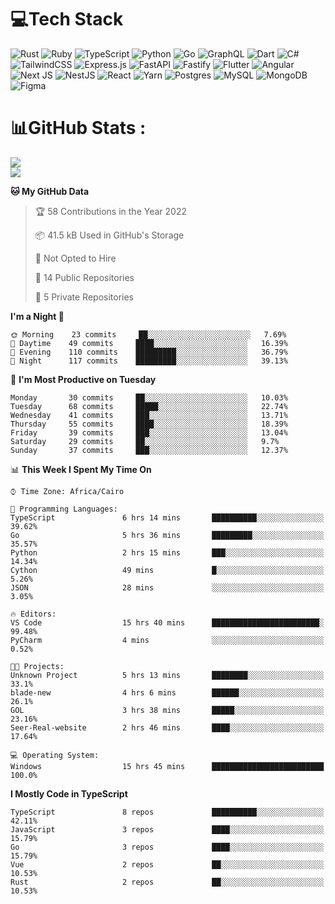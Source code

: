 # 💻Tech Stack

![Rust](https://img.shields.io/badge/rust-%23000000.svg?style=for-the-badge&logo=rust&logoColor=white) ![Ruby](https://img.shields.io/badge/ruby-%23CC342D.svg?style=for-the-badge&logo=ruby&logoColor=white) ![TypeScript](https://img.shields.io/badge/typescript-%23007ACC.svg?style=for-the-badge&logo=typescript&logoColor=white) ![Python](https://img.shields.io/badge/python-3670A0?style=for-the-badge&logo=python&logoColor=ffdd54) ![Go](https://img.shields.io/badge/go-%2300ADD8.svg?style=for-the-badge&logo=go&logoColor=white) ![GraphQL](https://img.shields.io/badge/-GraphQL-E10098?style=for-the-badge&logo=graphql&logoColor=white) ![Dart](https://img.shields.io/badge/dart-%230175C2.svg?style=for-the-badge&logo=dart&logoColor=white) ![C#](https://img.shields.io/badge/c%23-%23239120.svg?style=for-the-badge&logo=c-sharp&logoColor=white) ![TailwindCSS](https://img.shields.io/badge/tailwindcss-%2338B2AC.svg?style=for-the-badge&logo=tailwind-css&logoColor=white) ![Express.js](https://img.shields.io/badge/express.js-%23404d59.svg?style=for-the-badge&logo=express&logoColor=%2361DAFB) ![FastAPI](https://img.shields.io/badge/FastAPI-005571?style=for-the-badge&logo=fastapi) ![Fastify](https://img.shields.io/badge/fastify-%23000000.svg?style=for-the-badge&logo=fastify&logoColor=white) ![Flutter](https://img.shields.io/badge/Flutter-%2302569B.svg?style=for-the-badge&logo=Flutter&logoColor=white) ![Angular](https://img.shields.io/badge/angular-%23DD0031.svg?style=for-the-badge&logo=angular&logoColor=white) ![Next JS](https://img.shields.io/badge/Next-black?style=for-the-badge&logo=next.js&logoColor=white) ![NestJS](https://img.shields.io/badge/nestjs-%23E0234E.svg?style=for-the-badge&logo=nestjs&logoColor=white) ![React](https://img.shields.io/badge/react-%2320232a.svg?style=for-the-badge&logo=react&logoColor=%2361DAFB) ![Yarn](https://img.shields.io/badge/yarn-%232C8EBB.svg?style=for-the-badge&logo=yarn&logoColor=white) ![Postgres](https://img.shields.io/badge/postgres-%23316192.svg?style=for-the-badge&logo=postgresql&logoColor=white) ![MySQL](https://img.shields.io/badge/mysql-%2300f.svg?style=for-the-badge&logo=mysql&logoColor=white) ![MongoDB](https://img.shields.io/badge/MongoDB-%234ea94b.svg?style=for-the-badge&logo=mongodb&logoColor=white)     ![Figma](https://img.shields.io/badge/figma-%23F24E1E.svg?style=for-the-badge&logo=figma&logoColor=white)

# 📊GitHub Stats :

![](https://github-readme-stats.vercel.app/api?username=joetifa2003&theme=tokyonight&hide_border=false&include_all_commits=false&count_private=false)<br/>
![](https://github-readme-streak-stats.herokuapp.com/?user=joetifa2003&theme=tokyonight&hide_border=false)<br/>
<!--START_SECTION:waka-->
**🐱 My GitHub Data** 

> 🏆 58 Contributions in the Year 2022
 > 
> 📦 41.5 kB Used in GitHub's Storage 
 > 
> 🚫 Not Opted to Hire
 > 
> 📜 14 Public Repositories 
 > 
> 🔑 5 Private Repositories  
 > 
**I'm a Night 🦉** 

```text
🌞 Morning    23 commits     ██░░░░░░░░░░░░░░░░░░░░░░░   7.69% 
🌆 Daytime    49 commits     ████░░░░░░░░░░░░░░░░░░░░░   16.39% 
🌃 Evening    110 commits    █████████░░░░░░░░░░░░░░░░   36.79% 
🌙 Night      117 commits    █████████░░░░░░░░░░░░░░░░   39.13%

```
📅 **I'm Most Productive on Tuesday** 

```text
Monday       30 commits     ██░░░░░░░░░░░░░░░░░░░░░░░   10.03% 
Tuesday      68 commits     █████░░░░░░░░░░░░░░░░░░░░   22.74% 
Wednesday    41 commits     ███░░░░░░░░░░░░░░░░░░░░░░   13.71% 
Thursday     55 commits     ████░░░░░░░░░░░░░░░░░░░░░   18.39% 
Friday       39 commits     ███░░░░░░░░░░░░░░░░░░░░░░   13.04% 
Saturday     29 commits     ██░░░░░░░░░░░░░░░░░░░░░░░   9.7% 
Sunday       37 commits     ███░░░░░░░░░░░░░░░░░░░░░░   12.37%

```


📊 **This Week I Spent My Time On** 

```text
⌚︎ Time Zone: Africa/Cairo

💬 Programming Languages: 
TypeScript               6 hrs 14 mins       ██████████░░░░░░░░░░░░░░░   39.62% 
Go                       5 hrs 36 mins       █████████░░░░░░░░░░░░░░░░   35.57% 
Python                   2 hrs 15 mins       ███░░░░░░░░░░░░░░░░░░░░░░   14.34% 
Cython                   49 mins             █░░░░░░░░░░░░░░░░░░░░░░░░   5.26% 
JSON                     28 mins             ░░░░░░░░░░░░░░░░░░░░░░░░░   3.05%

🔥 Editors: 
VS Code                  15 hrs 40 mins      ████████████████████████░   99.48% 
PyCharm                  4 mins              ░░░░░░░░░░░░░░░░░░░░░░░░░   0.52%

🐱‍💻 Projects: 
Unknown Project          5 hrs 13 mins       ████████░░░░░░░░░░░░░░░░░   33.1% 
blade-new                4 hrs 6 mins        ██████░░░░░░░░░░░░░░░░░░░   26.1% 
GOL                      3 hrs 38 mins       █████░░░░░░░░░░░░░░░░░░░░   23.16% 
Seer-Real-website        2 hrs 46 mins       ████░░░░░░░░░░░░░░░░░░░░░   17.64%

💻 Operating System: 
Windows                  15 hrs 45 mins      █████████████████████████   100.0%

```

**I Mostly Code in TypeScript** 

```text
TypeScript               8 repos             ██████████░░░░░░░░░░░░░░░   42.11% 
JavaScript               3 repos             ████░░░░░░░░░░░░░░░░░░░░░   15.79% 
Go                       3 repos             ████░░░░░░░░░░░░░░░░░░░░░   15.79% 
Vue                      2 repos             ██░░░░░░░░░░░░░░░░░░░░░░░   10.53% 
Rust                     2 repos             ██░░░░░░░░░░░░░░░░░░░░░░░   10.53%

```



<!--END_SECTION:waka-->
